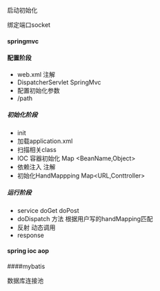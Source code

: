 
启动初始化

绑定端口socket

#### springmvc
#### 配置阶段
- web.xml 注解
- DispatcherServlet SpringMvc
- 配置初始化参数
- /path
##### 初始化阶段

- init
- 加载application.xml
- 扫描相关class
- IOC 容器初始化 Map <BeanName,Object>
- 依赖注入 注解
- 初始化HandMappping Map<URL,Conttroller>

##### 运行阶段

- service doGet doPost
- doDispatch 方法  根据用户写的handMapping匹配
- 反射 动态调用
- response
#### spring ioc aop 

####mybatis

数据库连接池
